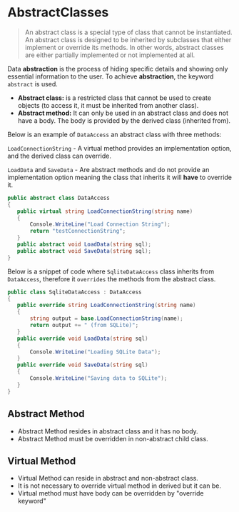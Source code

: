 # AbstractClasses

> An abstract class is a special type of class that cannot be instantiated. An abstract class is designed to be inherited by subclasses that either implement or override its methods. In other words, abstract classes are either partially implemented or not implemented at all.

Data **abstraction** is the process of hiding specific details and showing only essential information to the user. To achieve **abstraction**, the keyword `abstract` is used.

*   **Abstract class:** is a restricted class that cannot be used to create objects (to access it, it must be inherited from another class).
*   **Abstract method:** It can only be used in an abstract class and does not have a body. The body is provided by the derived class (inherited from).

Below is an example of `DataAccess` an abstract class with three methods:

`LoadConnectionString` - A virtual method provides an implementation option, and the derived class can override.

`LoadData` and `SaveData` - Are abstract methods and do not provide an implementation option meaning the class that inherits it will **have** to override it. 

```c#
public abstract class DataAccess
{
   public virtual string LoadConnectionString(string name)
   {
       Console.WriteLine("Load Connection String");
       return "testConnectionString";
   }
   public abstract void LoadData(string sql);
   public abstract void SaveData(string sql);
}
```

Below is a snippet of code where `SqliteDataAccess` class inherits from `DataAccess`, therefore it `overrides` the methods from the abstract class. 

```c#
public class SqliteDataAccess : DataAccess
{
   public override string LoadConnectionString(string name)
   {
       string output = base.LoadConnectionString(name);
       return output += " (from SQLite)";
   }
   public override void LoadData(string sql)
   {
       Console.WriteLine("Loading SQLite Data");
   }
   public override void SaveData(string sql)
   {
       Console.WriteLine("Saving data to SQLite");
   }
}
```

## Abstract Method
* Abstract Method resides in abstract class and it has no body.
* Abstract Method must be overridden in non-abstract child class.
## Virtual Method
* Virtual Method can reside in abstract and non-abstract class.
* It is not necessary to override virtual method in derived but it can be.
* Virtual method must have body can be overridden by "override keyword"
